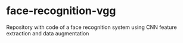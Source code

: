 # face-recognition-vgg
Repository with code of a face recognition system using CNN feature extraction and data augmentation
